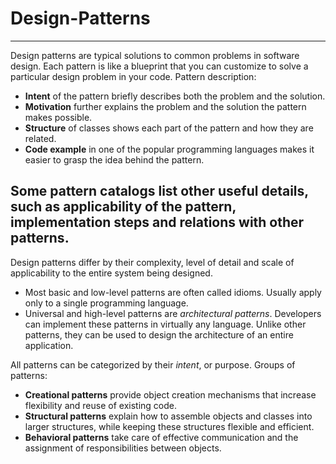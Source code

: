 # Design-Patterns
---
Design patterns are typical solutions to common problems in software design. 
Each pattern is like a blueprint that you can customize to solve a particular design problem in your code.
Pattern description:
- **Intent** of the pattern briefly describes both the problem and the solution.
- **Motivation** further explains the problem and the solution the pattern makes possible.
- **Structure** of classes shows each part of the pattern and how they are related.
- **Code example** in one of the popular programming languages makes it easier to grasp the idea behind the pattern.

Some pattern catalogs list other useful details, such as applicability of the pattern, implementation steps and relations with other patterns.
---
Design patterns differ by their complexity, level of detail and scale of applicability to the entire system being designed.
- Most basic and low-level patterns are often called idioms. Usually apply only to a single programming language.
- Universal and high-level patterns are *architectural patterns*. Developers can implement these patterns in virtually any language. Unlike other patterns, they can be used to design the architecture of an entire application.

All patterns can be categorized by their *intent*, or purpose. 
Groups of patterns:
- **Creational patterns** provide object creation mechanisms that increase flexibility and reuse of existing code.
- **Structural patterns** explain how to assemble objects and classes into larger structures, while keeping these structures flexible and efficient.
- **Behavioral patterns** take care of effective communication and the assignment of responsibilities between objects.